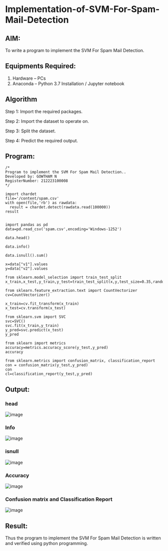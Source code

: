 # Implementation-of-SVM-For-Spam-Mail-Detection

## AIM:
To write a program to implement the SVM For Spam Mail Detection.

## Equipments Required:
1. Hardware – PCs
2. Anaconda – Python 3.7 Installation / Jupyter notebook

## Algorithm
Step 1: Import the required packages.

Step 2: Import the dataset to operate on.

Step 3: Split the dataset.

Step 4: Predict the required output. 

## Program:
```
/*
Program to implement the SVM For Spam Mail Detection..
Developed by: GOWTHAM N
RegisterNumber: 212223100008
*/
```
```
import chardet
file='/content/spam.csv'
with open(file,'rb') as rawdata:
  result = chardet.detect(rawdata.read(100000))
result


import pandas as pd
data=pd.read_csv('spam.csv',encoding='Windows-1252')

data.head()

data.info()

data.isnull().sum()

x=data["v1"].values
y=data["v2"].values

from sklearn.model_selection import train_test_split
x_train,x_test,y_train,y_test=train_test_split(x,y,test_size=0.35,random_state=0)

from sklearn.feature_extraction.text import CountVectorizer
cv=CountVectorizer()

x_train=cv.fit_transform(x_train)
x_test=cv.transform(x_test)

from sklearn.svm import SVC
svc=SVC()
svc.fit(x_train,y_train)
y_pred=svc.predict(x_test)
y_pred

from sklearn import metrics
accuracy=metrics.accuracy_score(y_test,y_pred)
accuracy

from sklearn.metrics import confusion_matrix, classification_report
con = confusion_matrix(y_test,y_pred)
con
cl=classification_report(y_test,y_pred)

```

## Output:
### head
![image](https://github.com/user-attachments/assets/d8c17580-4b7e-4723-b185-1fc798e8cbb6)

### Info
![image](https://github.com/user-attachments/assets/cb1ecf0e-df83-42c2-af20-00fcf1a2b71e)

### isnull
![image](https://github.com/user-attachments/assets/d9d633f1-aad5-428f-93b1-ad5ec8527c98)

### Accuracy
![image](https://github.com/user-attachments/assets/f1107507-245a-4edc-93ed-d61241ac8299)

### Confusion matrix and Classification Report
![image](https://github.com/user-attachments/assets/8230c1cc-32dd-496e-9a31-35de8e22d3b1)



## Result:
Thus the program to implement the SVM For Spam Mail Detection is written and verified using python programming.
